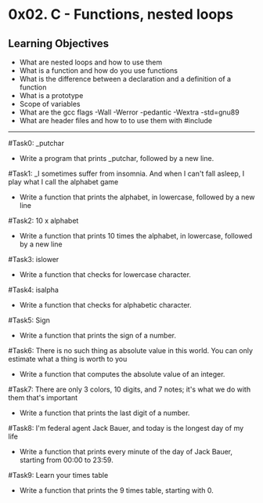 # 0x02. C - Functions, nested loops

## Learning Objectives

* What are nested loops and how to use them
* What is a function and how do you use functions
* What is the difference between a declaration and a definition of a function
* What is a prototype
* Scope of variables
* What are the gcc flags -Wall -Werror -pedantic -Wextra -std=gnu89
* What are header files and how to to use them with #include

---
#Task0: _putchar
* Write a program that prints _putchar, followed by a new line.

#Task1: _I sometimes suffer from insomnia. And when I can't fall asleep, I play what I call the alphabet game
* Write a function that prints the alphabet, in lowercase, followed by a new line

#Task2: 10 x alphabet
* Write a function that prints 10 times the alphabet, in lowercase, followed by a new line

#Task3: islower
* Write a function that checks for lowercase character.

#Task4: isalpha
* Write a function that checks for alphabetic character.

#Task5: Sign
* Write a function that prints the sign of a number.

#Task6: There is no such thing as absolute value in this world. You can only estimate what a thing is worth to you
* Write a function that computes the absolute value of an integer.

#Task7: There are only 3 colors, 10 digits, and 7 notes; it's what we do with them that's important
* Write a function that prints the last digit of a number.

#Task8: I'm federal agent Jack Bauer, and today is the longest day of my life
* Write a function that prints every minute of the day of Jack Bauer, starting from 00:00 to 23:59.

#Task9: Learn your times table
* Write a function that prints the 9 times table, starting with 0.

